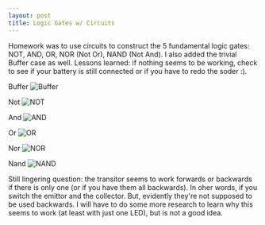 ```yaml
---
layout: post
title: Logic Gates w/ Circuits
---
```


Homework was to use circuits to construct the 5 fundamental logic gates: NOT, AND, OR, NOR (Not Or), NAND (Not And).  I also added the trivial Buffer case as well. Lessons learned: if nothing seems to be working, check to see if your battery is still connected or if you have to redo the soder :).  

Buffer
![Buffer](https://lh6.googleusercontent.com/-_DwpOsuWxPw/VEcQH1OEpWI/AAAAAAAAYyQ/ZbB2TUQqp0E/w320-h180-no/14%2B-%2B1)

Not
![NOT](https://lh5.googleusercontent.com/-7HEtBnI-vDM/VEcQH8JTjVI/AAAAAAAAYyg/4x4xDhMbP44/w320-h180-no/14%2B-%2B3)

And
![AND](https://lh6.googleusercontent.com/-5dqqcUfLpfs/VEcQHzxsQwI/AAAAAAAAYyA/OxDuBsCJPok/w320-h180-no/14%2B-%2B2)

Or
![OR](https://lh6.googleusercontent.com/-_WxY1WcTKpo/VEcQH6nkBTI/AAAAAAAAYyA/p6Iulm4ROHI/w320-h180-no/14%2B-%2B4)

Nor
![NOR](https://lh6.googleusercontent.com/-cYG5Ntw8-40/VEcS7kwP_aI/AAAAAAAAYzQ/1gaYgajV3uA/w1091-h614-no/IMG_20141021_200043572_HDR.jpg)

Nand
![NAND](https://lh4.googleusercontent.com/-ZUVOs9Ne0po/VEcS6TOcVvI/AAAAAAAAYy4/jdsDVDD73JU/w1091-h614-no/IMG_20141021_195655637.jpg)

Still lingering question: the transitor seems to work forwards or backwards if there is only one (or if you have them all backwards).  In oher words, if you switch the emittor and the collector. But, evidently they're not supposed to be used backwards. I will have to do some more research to learn why this seems to work (at least with just one LED), but is not a good idea. 

